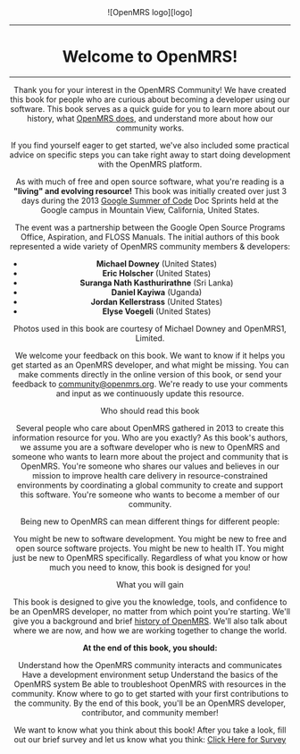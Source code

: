 <center>
![OpenMRS logo][logo] 

******************************************** 
# Welcome to OpenMRS!  
--------------------------------------------


Thank you for your interest in the OpenMRS Community! We have created this book for people who are curious about becoming a developer using our software. This book serves as a quick guide for you to learn more about our history, what [OpenMRS does,](http://openmrs.org/about/mission/) and understand more about how our community works.

If you find yourself eager to get started, we've also included some practical advice on specific steps you can take right away to start doing development with the OpenMRS platform.

As with much of free and open source software, what you're reading is a **"living" and evolving resource!** This book was initially created over just 3 days during the 2013 [Google Summer of Code](https://summerofcode.withgoogle.com) Doc Sprints held at the Google campus in Mountain View, California, United States.

The event was a partnership between the Google Open Source Programs Office, Aspiration, and FLOSS Manuals. The initial authors of this book represented a wide variety of OpenMRS community members & developers:

* **Michael Downey**  (United States)
* **Eric Holscher** (United States)
* **Suranga Nath Kasthurirathne** (Sri Lanka)
* **Daniel Kayiwa** (Uganda)
* **Jordan Kellerstrass** (United States)
* **Elyse Voegeli** (United States)

Photos used in this book are courtesy of Michael Downey and OpenMRS1, Limited.

We welcome your feedback on this book. We want to know if it helps you get started as an OpenMRS developer, and what might be missing. You can make comments directly in the online version of this book, or send your feedback to community@openmrs.org. We're ready to use your comments and input as we continuously update this resource.

Who should read this book

Several people who care about OpenMRS gathered in 2013 to create this information resource for you. Who are you exactly? As this book's authors, we assume you are a software developer who is new to OpenMRS and someone who wants to learn more about the project and community that is OpenMRS. You're someone who shares our values and believes in our mission to improve health care delivery in resource-constrained environments by coordinating a global community to create and support this software. You're someone who wants to become a member of our community.

Being new to OpenMRS can mean different things for different people:

You might be new to software development.
You might be new to free and open source software projects.
You might be new to health IT.
You might just be new to OpenMRS specifically.
Regardless of what you know or how much you need to know, this book is designed for you!

What you will gain

This book is designed to give you the knowledge, tools, and confidence to be an OpenMRS developer, no matter from which point you're starting. We'll give you a background and brief [history of OpenMRS](https://en.wikipedia.org/wiki/OpenMRS#History). We'll also talk about where we are now, and how we are working together to change the world.

**At the end of this book, you should:**

Understand how the OpenMRS community interacts and communicates
Have a development environment setup
Understand the basics of the OpenMRS system
Be able to troubleshoot OpenMRS with resources in the community.
Know where to go to get started with your first contributions to the community.
By the end of this book, you'll be an OpenMRS developer, contributor, and community member!

 
We want to know what you think about this book! After you take a look, fill out our brief survey and let us know what you think: [Click Here for Survey](http://om.rs/newdev-survey)

[logo]: images/openmrs-logo-200.png
